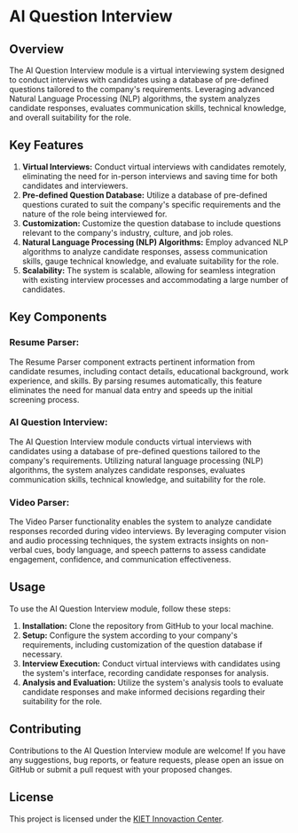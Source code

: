 # AI Question Interview

## Overview
The AI Question Interview module is a virtual interviewing system designed to conduct interviews with candidates using a database of pre-defined questions tailored to the company's requirements. Leveraging advanced Natural Language Processing (NLP) algorithms, the system analyzes candidate responses, evaluates communication skills, technical knowledge, and overall suitability for the role.

## Key Features
1. **Virtual Interviews:** Conduct virtual interviews with candidates remotely, eliminating the need for in-person interviews and saving time for both candidates and interviewers.
2. **Pre-defined Question Database:** Utilize a database of pre-defined questions curated to suit the company's specific requirements and the nature of the role being interviewed for.
3. **Customization:** Customize the question database to include questions relevant to the company's industry, culture, and job roles.
4. **Natural Language Processing (NLP) Algorithms:** Employ advanced NLP algorithms to analyze candidate responses, assess communication skills, gauge technical knowledge, and evaluate suitability for the role.
5. **Scalability:** The system is scalable, allowing for seamless integration with existing interview processes and accommodating a large number of candidates.

## Key Components
### Resume Parser:
The Resume Parser component extracts pertinent information from candidate resumes, including contact details, educational background, work experience, and skills. By parsing resumes automatically, this feature eliminates the need for manual data entry and speeds up the initial screening process.

### AI Question Interview:
The AI Question Interview module conducts virtual interviews with candidates using a database of pre-defined questions tailored to the company's requirements. Utilizing natural language processing (NLP) algorithms, the system analyzes candidate responses, evaluates communication skills, technical knowledge, and suitability for the role.

### Video Parser:
The Video Parser functionality enables the system to analyze candidate responses recorded during video interviews. By leveraging computer vision and audio processing techniques, the system extracts insights on non-verbal cues, body language, and speech patterns to assess candidate engagement, confidence, and communication effectiveness.

## Usage
To use the AI Question Interview module, follow these steps:

1. **Installation:** Clone the repository from GitHub to your local machine.
2. **Setup:** Configure the system according to your company's requirements, including customization of the question database if necessary.
3. **Interview Execution:** Conduct virtual interviews with candidates using the system's interface, recording candidate responses for analysis.
4. **Analysis and Evaluation:** Utilize the system's analysis tools to evaluate candidate responses and make informed decisions regarding their suitability for the role.

## Contributing
Contributions to the AI Question Interview module are welcome! If you have any suggestions, bug reports, or feature requests, please open an issue on GitHub or submit a pull request with your proposed changes.

## License
This project is licensed under the [KIET Innovaction Center](LICENSE).

